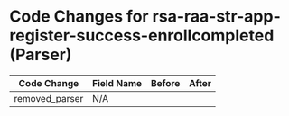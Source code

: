 # Code Changes for rsa-raa-str-app-register-success-enrollcompleted (Parser)

| Code Change | Field Name | Before | After |
|-------------|------------|--------|-------|
| removed_parser | N/A |  |  |